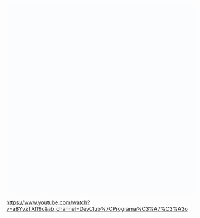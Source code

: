 <div data-snack-id="@creis/github.com-carla-reis-cr-conversor-app" data-snack-platform="web" data-snack-preview="true" data-snack-theme="light" style="overflow:hidden;background:#fbfcfd;border:1px solid var(--color-border);border-radius:4px;height:505px;width:100%"></div>
<script async src="https://snack.expo.dev/embed.js"></script>

https://www.youtube.com/watch?v=a8YvzTXft9c&ab_channel=DevClub%7CPrograma%C3%A7%C3%A3o
